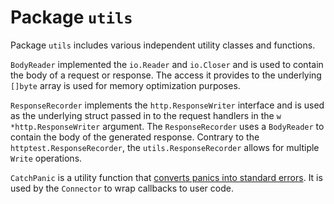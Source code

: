 # Package `utils`

Package `utils` includes various independent utility classes and functions.

`BodyReader` implemented the `io.Reader` and `io.Closer` and is used to contain the body of a request or response. The access it provides to the underlying `[]byte` array is used for memory optimization purposes.

`ResponseRecorder` implements the `http.ResponseWriter` interface and is used as the underlying struct passed in to the request handlers in the `w *http.ResponseWriter` argument. The `ResponseRecorder` uses a `BodyReader` to contain the body of the generated response. Contrary to the `httptest.ResponseRecorder`, the `utils.ResponseRecorder` allows for multiple `Write` operations.

`CatchPanic` is a utility function that [converts panics into standard errors](../tech/errorcapture.md). It is used by the `Connector` to wrap callbacks to user code.
